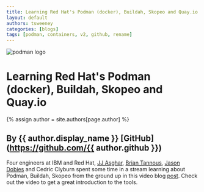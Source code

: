 ```yaml
---
title: Learning Red Hat's Podman (docker), Buildah, Skopeo and Quay.io 
layout: default
authors: tsweeney 
categories: [blogs]
tags: [podman, containers, v2, github, rename]
---
```

![podman logo](https://podman.io/images/podman.svg)

# Learning Red Hat's Podman (docker), Buildah, Skopeo and Quay.io 
{% assign author = site.authors[page.author] %}
## By {{ author.display_name }} [GitHub](https://github.com/{{ author.github }})

Four engineers at IBM and Red Hat, [JJ Asghar](https://twitter.com/jjasghar), [Brian Tannous](https://twitter.com/briantannous), [Jason Dobies](https://twitter.com/jdob) and Cedric Clyburn spent some time in a stream learning about Podman, Buildah, Skopeo from the ground up in this video blog [post](https://www.youtube.com/watch?time_continue=246&v=IKGcxxjieFo&feature=emb_logo).  Check out the video to get a great introduction to the tools.
